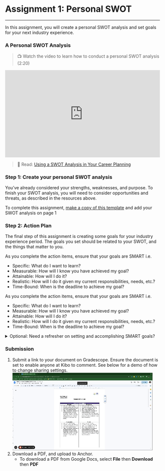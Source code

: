 # Assignment 1: Personal SWOT

---

In this assignment, you will create a personal SWOT analysis and set goals for your next industry experience. 

### A Personal SWOT Analysis

> 📺 Watch the video to learn how to conduct a personal SWOT analysis (2:20)

 <div style="position: relative; padding-bottom: 56.25%; height: 0;">
  <iframe width="560" height="315" src="https://www.youtube.com/embed/PBOtnyt7BP4?si=rwyI338CDTNqML0X" title="YouTube video player" frameborder="0" allow="accelerometer; autoplay; clipboard-write; encrypted-media; gyroscope; picture-in-picture; web-share" allowfullscreen style="position: absolute; top: 0; left: 0; width: 100%; height: 100%;"></iframe>
</div>

> 📖 Read: [Using a SWOT Analysis in Your Career Planning](https://www.livecareer.com/resources/careers/planning/swot-analysis)

### Step 1: Create your personal SWOT analysis

You’ve already considered your strengths, weaknesses, and purpose. To finish your SWOT analysis, you will need to consider opportunities and threats, as described in the resources above. 

To complete this assignment, [make a copy of this template](https://docs.google.com/document/d/1JWTDogl3sAWB3MFIRU-08Czh5cvBnBRn7-sAdLhMY0E/copy) and add your SWOT analysis on page 1


### Step 2: Action Plan

The final step of this assignment is creating some goals for your industry experience period. The goals you set should be related to your SWOT, and the things that matter to you. 

As you complete the action items, ensure that your goals are SMART i.e.

- Specific: What do I want to learn?
- Measurable: How will I know you have achieved my goal?
- Attainable:  How will I do it?
- Realistic: How will I do it given my current responsibilities, needs, etc.?
- Time-Bound: When is the deadline to achieve my goal?

As you complete the action items, ensure that your goals are SMART i.e.

- Specific: What do I want to learn?
- Measurable: How will I know you have achieved my goal?
- Attainable:  How will I do it?
- Realistic: How will I do it given my current responsibilities, needs, etc.?
- Time-Bound: When is the deadline to achieve my goal?

<details>
    <summary>Optional: Need a refresher on setting and accomplishing SMART goals?</summary>
    <br>
    - 📺 Watch <a href="https://www.youtube.com/watch?v=XpKvs-apvOs" target="_blank">this video </a> on goal setting<br>
    - 📺 Watch <a href="https://www.youtube.com/watch?v=QXd6jeDElWM" target="_blank"> this video</a> on using habits and systems to achieve your goals
    <br>
</details>

 
### Submission

1. Submit a link to your document on Gradescope. Ensure the document is set to enable anyone at Kibo to comment. See below for a demo of how to change sharing settings. 
     ![Document Sharing](Share-Docs-Commenting.gif)
2. Download a PDF, and upload to Anchor. 
    - To download a PDF from Google Docs, select **File** then **Download** then **PDF**
